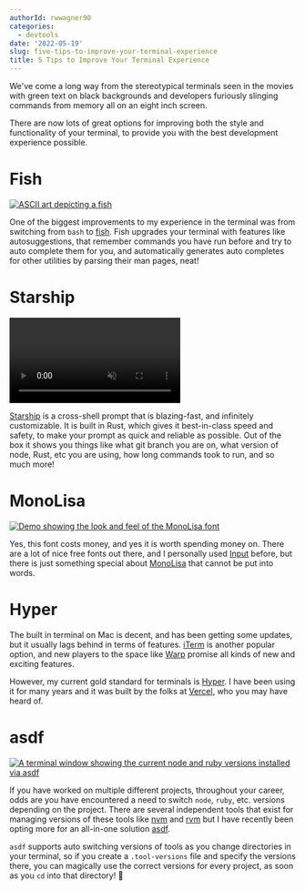 ```yaml
---
authorId: rwwagner90
categories:
  - devtools
date: '2022-05-19'
slug: five-tips-to-improve-your-terminal-experience
title: 5 Tips to Improve Your Terminal Experience
---
```


We've come a long way from the stereotypical terminals seen in the movies with
green text on black backgrounds and developers furiously
slinging commands from memory all on an eight inch screen.

There are now lots of great options for improving both the style and functionality
of your terminal, to provide you with the best development experience possible.

# Fish

[![ASCII art depicting a fish](/img/blog/five-tips-to-improve-your-terminal-experience/fish.png)](https://fishshell.com/)

One of the biggest improvements to my experience in the terminal was from switching from `bash` to
[fish](https://fishshell.com/). Fish upgrades your terminal with features like autosuggestions, that
remember commands you have run before and try to auto complete them for you, and automatically
generates auto completes for other utilities by parsing their man pages, neat!

# Starship

<a href="https://starship.rs/">
  <video muted="muted" autoplay="autoplay" loop="loop" playsinline="" class="demo-video">
    <source src="/video/demo.webm" type="video/webm"> 
    <source src="/video/demo.mp4" type="video/mp4">
  </video>
</a>

<br/>

[Starship](https://starship.rs/) is a cross-shell prompt that is blazing-fast, and infinitely customizable.
It is built in Rust, which gives it best-in-class speed and safety, to make your prompt as quick and reliable
as possible. Out of the box it shows you things like what git branch you are on, what version of node, Rust, etc
you are using, how long commands took to run, and so much more!

# MonoLisa

[![Demo showing the look and feel of the MonoLisa font](/img/blog/five-tips-to-improve-your-terminal-experience/monolisa.png)](https://www.monolisa.dev/)

Yes, this font costs money, and yes it is worth spending money on. There are a lot of nice free fonts
out there, and I personally used [Input](https://input.djr.com/) before, but there is just something special about [MonoLisa](https://www.monolisa.dev/)
that cannot be put into words.

# Hyper

The built in terminal on Mac is decent, and has been getting some updates, but it usually lags
behind in terms of features. [iTerm](https://iterm2.com/) is another popular option, and new players to the space
like [Warp](https://www.warp.dev/) promise all kinds of new and exciting features.

However, my current gold standard for terminals is [Hyper](https://hyper.is/). I have been using it for many years
and it was built by the folks at [Vercel](https://vercel.com/), who you may have heard of.

# asdf

[![A terminal window showing the current node and ruby versions installed via asdf](/img/blog/five-tips-to-improve-your-terminal-experience/asdf.png)](https://asdf-vm.com/)

If you have worked on multiple different projects, throughout your career, odds are you have encountered a
need to switch `node`, `ruby`, etc. versions depending on the project. There are several independent tools that
exist for managing versions of these tools like [nvm](https://github.com/nvm-sh/nvm) and [rvm](https://rvm.io/)
but I have recently been opting more for an all-in-one solution [asdf](https://asdf-vm.com/).

`asdf` supports auto switching versions of tools as you change directories in your terminal, so if you
create a `.tool-versions` file and specify the versions there, you can magically use the correct
versions for every project, as soon as you `cd` into that directory! 🎉
